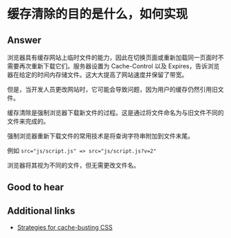 # 缓存清除的目的是什么，如何实现

## Answer

浏览器具有缓存网站上临时文件的能力，因此在切换页面或重新加载同一页面时不需要再次重新下载它们。服务器设置为 Cache-Control 以及 Expires，告诉浏览器在给定的时间内存储文件。这大大提高了网站速度并保留了带宽。

但是，当开发人员更改网站时，它可能会导致问题，因为用户的缓存仍然引用旧文件。

缓存清除是强制浏览器下载新文件的过程。这是通过将文件命名为与旧文件不同的文件来完成的。

强制浏览器重新下载文件的常用技术是将查询字符串附加到文件末尾。

例如
`src="js/script.js" => src="js/script.js?v=2"`

浏览器将其视为不同的文件，但无需更改文件名。

## Good to hear

## Additional links

<!-- Whenever possible, link a more detailed explanation. -->

* [Strategies for cache-busting CSS](https://css-tricks.com/strategies-for-cache-busting-css/)

<!-- tags: (html) -->

<!-- expertise: (0) -->
